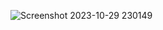 ![Screenshot 2023-10-29 230149](https://github.com/HumaCode/Onboading-Screen-Flutter/assets/75249155/c3a8cfbe-104c-4b09-b12d-9464047148fe)
